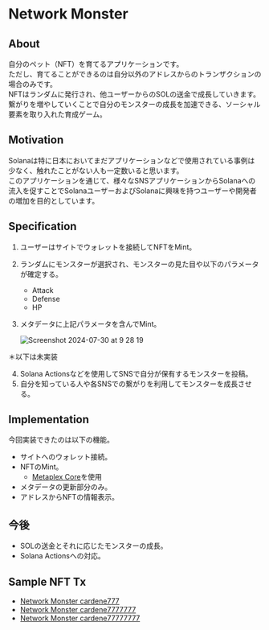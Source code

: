 # Network Monster

## About

自分のペット（NFT）を育てるアプリケーションです。  
ただし、育てることができるのは自分以外のアドレスからのトランザクションの場合のみです。  
NFTはランダムに発行され、他ユーザーからのSOLの送金で成長していきます。  
繋がりを増やしていくことで自分のモンスターの成長を加速できる、ソーシャル要素を取り入れた育成ゲーム。  

## Motivation

Solanaは特に日本においてまだアプリケーションなどで使用されている事例は少なく、触れたことがない人も一定数いると思います。  
このアプリケーションを通じて、様々なSNSアプリケーションからSolanaへの流入を促すことでSolanaユーザーおよびSolanaに興味を持つユーザーや開発者の増加を目的としています。

## Specification

1. ユーザーはサイトでウォレットを接続してNFTをMint。  
2. ランダムにモンスターが選択され、モンスターの見た目や以下のパラメータが確定する。
   - Attack
   - Defense
   - HP
3. メタデータに上記パラメータを含んでMint。
   
   ![Screenshot 2024-07-30 at 9 28 19](https://github.com/user-attachments/assets/2cbdafa5-9b17-4d92-be50-066c24363a53)

＊以下は未実装    

4. Solana Actionsなどを使用してSNSで自分が保有するモンスターを投稿。
5. 自分を知っている人や各SNSでの繋がりを利用してモンスターを成長させる。

## Implementation

今回実装できたのは以下の機能。  

- サイトへのウォレット接続。
- NFTのMint。
  - [Metaplex Core](https://developers.metaplex.com/core)を使用
- メタデータの更新部分のみ。
- アドレスからNFTの情報表示。

## 今後

- SOLの送金とそれに応じたモンスターの成長。
- Solana Actionsへの対応。

## Sample NFT Tx

- [Network Monster cardene777](https://core.metaplex.com/explorer/9LAkmG8FKAtP7mrsvEG3DadFWgSbMTpqxd2sM5drg477?env=devnet)
- [Network Monster cardene7777777](https://core.metaplex.com/explorer/EZ1VDJD3xx7LBtkAG2YaqFMCCZavbYJjS3oDFLF5jUao?env=devnet)
- [Network Monster cardene77777777](https://core.metaplex.com/explorer/FxXBRdqci8Y4NEYaTABy9NBKoYFAa94myzS2G2rGNj2B?env=devnet)
